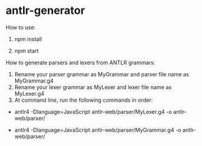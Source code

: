 # antlr-generator
How to use:
1. npm install

2. npm start

How to generate parsers and lexers from ANTLR grammars:
1. Rename your parser grammar as MyGrammar and parser file name as MyGrammar.g4
2. Rename your lexer grammar as MyLexer and lexer file name as MyLexer.g4
3. At command line, run the following commands in order: 
  - antlr4 -Dlanguage=JavaScript antlr-web/parser/MyLexer.g4 -o antlr-web/parser/

  - antlr4 -Dlanguage=JavaScript antlr-web/parser/MyGrammar.g4 -o antlr-web/parser/
